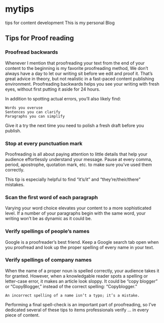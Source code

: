 # mytips
tips for content development
This is my personal Blog

## Tips for Proof reading

### Proofread backwards

Whenever I mention that proofreading your text from the end of your content to the beginning is my favorite proofreading method, 
We don’t always have a day to let our writing sit before we edit and proof it. That’s great advice in theory, but not realistic in a fast-paced content publishing environment.
Proofreading backwards helps you see your writing with fresh eyes, without first putting it aside for 24 hours.

In addition to spotting actual errors, you’ll also likely find:

    Words you overuse
    Sentences you can clarify
    Paragraphs you can simplify

Give it a try the next time you need to polish a fresh draft before you publish.

### Stop at every punctuation mark

Proofreading is all about paying attention to little details that help your audience effortlessly understand your message.
Pause at every comma, period, apostrophe, quotation mark, etc. to make sure you’ve used them correctly.

This tip is especially helpful to find “it’s/it” and “they’re/their/there” mistakes.

### Scan the first word of each paragraph

Varying your word choice elevates your content to a more sophisticated level.
If a number of your paragraphs begin with the same word, your writing won’t be as dynamic as it could be.

### Verify spellings of people’s names

Google is a proofreader’s best friend.
Keep a Google search tab open when you proofread and look up the proper spelling of every name in your text.

### Verify spellings of company names

When the name of a proper noun is spelled correctly, your audience takes it for granted.
However, when a knowledgable reader spots a spelling or letter-case error, it makes an article look sloppy.
It could be “copy blogger” or “CopyBlogger,” instead of the correct spelling: “Copyblogger.”

    An incorrect spelling of a name isn’t a typo; it’s a mistake.

Performing a final spell-check is an important part of proofreading, so I’ve dedicated several of these tips to items professionals verify … in every piece of content.
